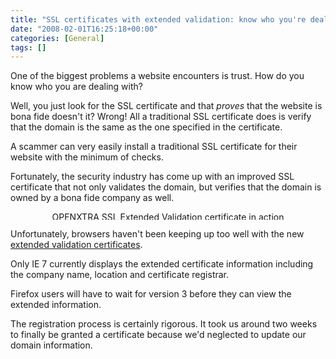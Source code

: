 ```yaml
---
title: "SSL certificates with extended validation: know who you're dealing with"
date: "2008-02-01T16:25:18+00:00"
categories: [General]
tags: []
---
```


One of the biggest problems a website encounters is trust. How do you know who you are dealing with?

Well, you just look for the SSL certificate and that <em>proves</em> that the website is bona fide doesn't it? Wrong! All a traditional SSL certificate does is verify that the domain is the same as the one specified in the certificate.

A scammer can very easily install a traditional SSL certificate for their website with the minimum of checks.

Fortunately, the security industry has come up with an improved SSL certificate that not only validates the domain, but verifies that the domain is owned by a bona fide company as well.
<p align="center"><a href="/images/uploads/2008/02/sslevlg.JPG"><img src="/images/uploads/2008/02/sslev-small.jpg" alt="OPENXTRA SSL Extended Validation certificate in action" border="0" height="13" width="450" /></a></p>
Unfortunately, browsers haven't been keeping up too well with the new <a href="http://en.wikipedia.org/wiki/Extended_Validation_Certificate">extended validation certificates</a>.

Only IE 7 currently displays the extended certificate information including the company name, location and certificate registrar.

Firefox users will have to wait for version 3 before they can view the extended information.

The registration process is certainly rigorous. It took us around two weeks to finally be granted a certificate because we'd neglected to update our domain information.
